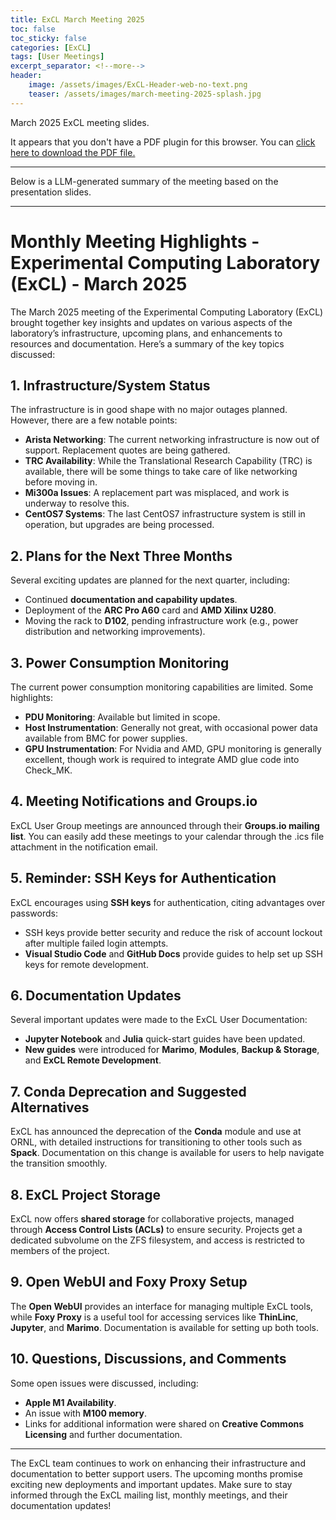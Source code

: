 ```yaml
---
title: ExCL March Meeting 2025
toc: false
toc_sticky: false
categories: [ExCL]
tags: [User Meetings]
excerpt_separator: <!--more-->
header:
    image: /assets/images/ExCL-Header-web-no-text.png
    teaser: /assets/images/march-meeting-2025-splash.jpg
---
```


March 2025 ExCL meeting slides.

<!--more-->

<object data='{% link /assets/presentations/2025-03-march-excl-meeting.pdf %}' type='application/pdf' width='560' height='700'><p>It appears that you don't have a PDF plugin for this browser. You can <a href='{% link /assets/presentations/2025-03-march-excl-meeting.pdf %}'>click here to download the PDF file.</a></p></object>

----

Below is a LLM-generated summary of the meeting based on the presentation slides.

----

# Monthly Meeting Highlights - Experimental Computing Laboratory (ExCL) - March 2025

The March 2025 meeting of the Experimental Computing Laboratory (ExCL) brought together key insights and updates on various aspects of the laboratory’s infrastructure, upcoming plans, and enhancements to resources and documentation. Here’s a summary of the key topics discussed:

## 1. **Infrastructure/System Status**
   The infrastructure is in good shape with no major outages planned. However, there are a few notable points:
   - **Arista Networking**: The current networking infrastructure is now out of support. Replacement quotes are being gathered.
   - **TRC Availability**: While the Translational Research Capability (TRC) is available, there will be some things to take care of like networking before moving in.
   - **Mi300a Issues**: A replacement part was misplaced, and work is underway to resolve this.
   - **CentOS7 Systems**: The last CentOS7 infrastructure system is still in operation, but upgrades are being processed.

## 2. **Plans for the Next Three Months**
   Several exciting updates are planned for the next quarter, including:
   - Continued **documentation and capability updates**.
   - Deployment of the **ARC Pro A60** card and **AMD Xilinx U280**.
   - Moving the rack to **D102**, pending infrastructure work (e.g., power distribution and networking improvements).

## 3. **Power Consumption Monitoring**
   The current power consumption monitoring capabilities are limited. Some highlights:
   - **PDU Monitoring**: Available but limited in scope.
   - **Host Instrumentation**: Generally not great, with occasional power data available from BMC for power supplies.
   - **GPU Instrumentation**: For Nvidia and AMD, GPU monitoring is generally excellent, though work is required to integrate AMD glue code into Check_MK.

## 4. **Meeting Notifications and Groups.io**
   ExCL User Group meetings are announced through their **Groups.io mailing list**. You can easily add these meetings to your calendar through the .ics file attachment in the notification email.

## 5. **Reminder: SSH Keys for Authentication**
   ExCL encourages using **SSH keys** for authentication, citing advantages over passwords:
   - SSH keys provide better security and reduce the risk of account lockout after multiple failed login attempts.
   - **Visual Studio Code** and **GitHub Docs** provide guides to help set up SSH keys for remote development.

## 6. **Documentation Updates**
   Several important updates were made to the ExCL User Documentation:
   - **Jupyter Notebook** and **Julia** quick-start guides have been updated.
   - **New guides** were introduced for **Marimo**, **Modules**, **Backup & Storage**, and **ExCL Remote Development**.

## 7. **Conda Deprecation and Suggested Alternatives**
   ExCL has announced the deprecation of the **Conda** module and use at ORNL, with detailed instructions for transitioning to other tools such as **Spack**. Documentation on this change is available for users to help navigate the transition smoothly.

## 8. **ExCL Project Storage**
   ExCL now offers **shared storage** for collaborative projects, managed through **Access Control Lists (ACLs)** to ensure security. Projects get a dedicated subvolume on the ZFS filesystem, and access is restricted to members of the project.

## 9. **Open WebUI and Foxy Proxy Setup**
   The **Open WebUI** provides an interface for managing multiple ExCL tools, while **Foxy Proxy** is a useful tool for accessing services like **ThinLinc**, **Jupyter**, and **Marimo**. Documentation is available for setting up both tools.

## 10. **Questions, Discussions, and Comments**
   Some open issues were discussed, including:
   - **Apple M1 Availability**.
   - An issue with **M100 memory**.
   - Links for additional information were shared on **Creative Commons Licensing** and further documentation.

---

The ExCL team continues to work on enhancing their infrastructure and documentation to better support users. The upcoming months promise exciting new deployments and important updates. Make sure to stay informed through the ExCL mailing list, monthly meetings, and their documentation updates!